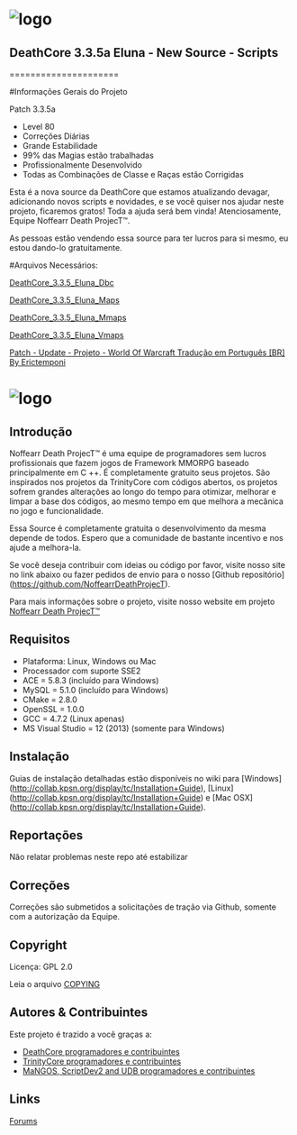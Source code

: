 # ![logo](http://image.prntscr.com/image/dffc0e5a99254df3abac824d6c7a3617.png)


## DeathCore 3.3.5a Eluna - New Source - Scripts
=====================

#Informações Gerais do Projeto

Patch 3.3.5a

- Level 80
- Correções Diárias
- Grande Estabilidade
- 99% das Magias estão trabalhadas
- Profissionalmente Desenvolvido
- Todas as Combinações de Classe e Raças estão Corrigidas

Esta é a nova source da DeathCore que estamos atualizando devagar, adicionando novos scripts e novidades, e se você quiser nos ajudar neste projeto, ficaremos gratos! Toda a ajuda será bem vinda! Atenciosamente, Equipe Noffearr Death ProjecT™.

As pessoas estão vendendo essa source para ter lucros para si mesmo, eu estou dando-lo gratuitamente.

#Arquivos Necessários:


[DeathCore_3.3.5_Eluna_Dbc](#)

[DeathCore_3.3.5_Eluna_Maps](#)

[DeathCore_3.3.5_Eluna_Mmaps](#)

[DeathCore_3.3.5_Eluna_Vmaps](#)

[Patch - Update - Projeto - World Of Warcraft Tradução em Português [BR] By Erictemponi](https://mega.nz/#!QtoRBQQI!Ze4p0YKkzZUGvHSUWW6zteuteMOZFH3g7_wmDlS1xm4)


# ![logo](http://i.imgur.com/Ues1gtC.png)


## Introdução

Noffearr Death ProjecT™ é uma equipe de programadores sem lucros profissionais que fazem jogos de Framework MMORPG baseado principalmente em C ++. É completamente gratuito seus projetos. São inspirados nos projetos da TrinityCore com códigos abertos, os projetos sofrem grandes alterações ao longo do tempo para otimizar, melhorar e limpar a base dos códigos, ao mesmo tempo em que melhora a mecânica no jogo e funcionalidade. 

Essa Source é completamente gratuita o desenvolvimento da mesma depende de todos. Espero que a comunidade de bastante incentivo e nos ajude a melhora-la.

Se você deseja contribuir com ideias ou código por favor, visite nosso site no link abaixo ou fazer pedidos de envio para o nosso [Github repositório] (https://github.com/NoffearrDeathProjecT). 

Para mais informações sobre o projeto, visite nosso website em projeto [Noffearr Death ProjecT™](http://noffearrdeathproject.net)


## Requisitos

+ Plataforma: Linux, Windows ou Mac 
+ Processador com suporte SSE2 
+ ACE = 5.8.3 (incluído para Windows) 
+ MySQL = 5.1.0 (incluído para Windows) 
+ CMake = 2.8.0 
+ OpenSSL = 1.0.0 
+ GCC = 4.7.2 (Linux apenas) 
+ MS Visual Studio = 12 (2013) (somente para Windows)

## Instalação

Guias de instalação detalhadas estão disponíveis no wiki para 
[Windows] (http://collab.kpsn.org/display/tc/Installation+Guide), 
[Linux] (http://collab.kpsn.org/display/tc/Installation+Guide) e 
[Mac OSX] (http://collab.kpsn.org/display/tc/Installation+Guide).

## Reportações

Não relatar problemas neste repo até estabilizar

## Correções

Correções são submetidos a solicitações de tração via Github, somente com a autorização da Equipe.

## Copyright

Licença: GPL 2.0

Leia o arquivo [COPYING](https://github.com/TrinityCore/TrinityCore/blob/3.3.5/COPYING)


## Autores &amp; Contribuintes

Este projeto é trazido a você graças a:

- [DeathCore programadores e contribuintes](https://github.com/NoffearrDeathProjecT/DeathCore_3.3.5_Eluna/graphs/contributors)
- [TrinityCore programadores e contribuintes](https://github.com/TrinityCore/TrinityCore/blob/3.3.5/THANKS)
- [MaNGOS, ScriptDev2 and UDB programadores e contribuintes](https://github.com/cmangos/mangos-wotlk/blob/master/AUTHORS.md)


## Links

[Forums](http://www.noffearrdeathproject.net)